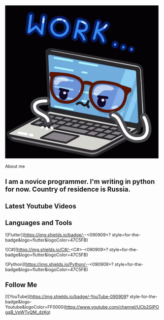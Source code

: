 ![Header](https://github.com/Komorif/Komorif/blob/main/assets/work-computer.gif)

About me

## I am a novice programmer. I'm writing in python for now. Country of residence is Russia.

## Latest Youtube Videos

## Languages and Tools

![Flutter](https://img.shields.io/badge/-<Flutter>-<090909>?
style=for-the-badge&logo=flutter&logoColor=47C5FB)

![C#](https://img.shields.io/C#/-<C#>-<090909>?
style=for-the-badge&logo=flutter&logoColor=47C5FB)

![Python](https://img.shields.io/Python/-<Python>-<090909>?
style=for-the-badge&logo=flutter&logoColor=47C5FB)






## Follow Me
[![YouTube](https://img.shields.io/badge/-YouTube-090909?
style-for-the-badge&logo-Youtube&logoColor=FF0000(https://www.youtube.com/channel/UCb2GlPOgqB_VpWTvQM_dzKg)